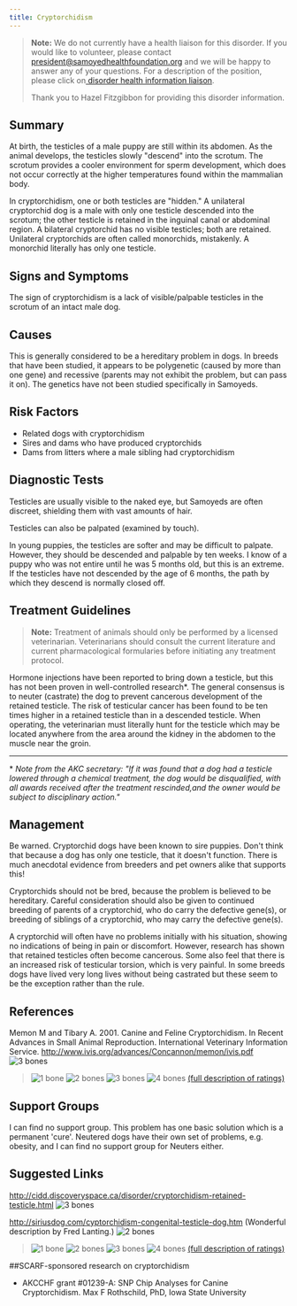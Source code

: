 ```yaml
---
title: Cryptorchidism
---
```

> **Note:** We do not currently have a health liaison for this disorder. If you would like to volunteer, please contact[ president@samoyedhealthfoundation.org](mailto:president@samoyedhealthfoundation.org?subject=Questions%20about%20becoming%20a%20Health%20Information%20Liaison%20or%20Reviewer) and we will be happy to answer any of your questions.
> For a description of the position, please click on[ disorder health information liaison](/become-a-health-information-liaison).
>
> Thank you to Hazel Fitzgibbon for providing this disorder information.

## Summary

At birth, the testicles of a male puppy are still within its abdomen. As
the animal develops, the testicles slowly "descend" into the scrotum.
The scrotum provides a cooler environment for sperm development, which
does not occur correctly at the higher temperatures found within the
mammalian body.

In cryptorchidism, one or both testicles are "hidden."  A unilateral
cryptorchid dog is a male with only one testicle descended into the
scrotum; the other testicle is retained in the inguinal canal or
abdominal region.  A bilateral cryptorchid has no visible testicles;
both are retained. Unilateral cryptorchids are often called monorchids,
mistakenly. A monorchid literally has only one testicle.

## Signs and Symptoms

The sign of cryptorchidism is a lack of visible/palpable testicles in
the scrotum of an intact male dog.

## Causes

This is generally considered to be a hereditary problem in dogs.  In
breeds that have been studied, it appears to be polygenetic (caused by
more than one gene) and recessive (parents may not exhibit the problem,
but can pass it on).  The genetics have not been studied specifically in
Samoyeds.

## Risk Factors

* Related dogs with cryptorchidism
* Sires and dams who have produced cryptorchids
* Dams from litters where a male sibling had cryptorchidism

## Diagnostic Tests

Testicles are usually visible to the naked eye, but Samoyeds are often
discreet, shielding them with vast amounts of hair.

Testicles can also be palpated (examined by touch).

In young puppies, the testicles are softer and may be difficult to
palpate.  However, they should be descended and palpable by ten weeks.
I know of a puppy who was not entire until he was 5 months old, but this
is an extreme.  If the testicles have not descended by the age of 6
months, the path by which they descend is normally closed off.

## Treatment Guidelines

> **Note:** Treatment of animals should only be performed by a licensed
> veterinarian. Veterinarians should consult the current literature and
> current pharmacological formularies before initiating any treatment
> protocol.

Hormone injections have been reported to bring down a testicle, but this
has not been proven in well-controlled research*.  The general
consensus is to neuter (castrate) the dog to prevent cancerous
development of the retained testicle.  The risk of testicular cancer has
been found to be ten times higher in a retained testicle than in a
descended testicle.  When operating, the veterinarian must literally
hunt for the testicle which may be located anywhere from the area around
the kidney in the abdomen to the muscle near the groin.

- - -

\* _Note from the AKC secretary:  "If it was found that a dog had a
testicle lowered through a chemical treatment, the dog would be
disqualified, with all awards received after the treatment rescinded,and
the owner would be subject to disciplinary action."_

## Management

Be warned. Cryptorchid dogs have been known to sire puppies. Don't think
that because a dog has only one testicle, that it doesn't function.
There is much anecdotal evidence from breeders and pet owners alike that
supports this!

Cryptorchids should not be bred, because the problem is believed to be
hereditary.  Careful consideration should also be given to continued
breeding of parents of a cryptorchid, who do carry the defective
gene(s), or breeding of siblings of a cryptorchid, who may carry the
defective gene(s).

A cryptorchid will often have no problems initially with his situation,
showing no indications of being in pain or discomfort. However, research
has shown that retained testicles often become cancerous.  Some also
feel that there is an increased risk of testicular torsion, which is
very painful.  In some breeds dogs have lived very long lives without
being castrated but these seem to be the exception rather than the rule.

## References

Memon M and Tibary A.  2001.  Canine and Feline Cryptorchidism.  In
Recent Advances in Small Animal Reproduction.  International
Veterinary Information Service.
<http://www.ivis.org/advances/Concannon/memon/ivis.pdf>
![3 bones](/img/3-bones.gif)

> ![1 bone](/img/1-bone.gif)
> ![2 bones](/img/2-bones.gif)
> ![3 bones](/img/3-bones.gif)
> ![4 bones](/img/4-bones.gif)
> [(full description of ratings)](/diseases/ratings-what-do-they-mean)

## Support Groups

I can find no support group. This problem has one basic solution which
is a permanent 'cure'. Neutered dogs have their own set of problems,
e.g. obesity, and I can find no support group for Neuters either.

## Suggested Links

<http://cidd.discoveryspace.ca/disorder/cryptorchidism-retained-testicle.html>
![3 bones](/img/3-bones.gif)

<http://siriusdog.com/cyptorchidism-congenital-testicle-dog.htm>
(Wonderful description by Fred Lanting.)
![2 bones](/img/2-bones.gif)

> ![1 bone](/img/1-bone.gif)
> ![2 bones](/img/2-bones.gif)
> ![3 bones](/img/3-bones.gif)
> ![4 bones](/img/4-bones.gif)
> [(full description of ratings)](/diseases/ratings-what-do-they-mean)

##SCARF-sponsored research on cryptorchidism
* AKCCHF grant #01239-A:  SNP Chip Analyses for Canine Cryptorchidism.  Max F Rothschild, PhD, Iowa State University
